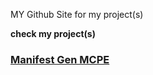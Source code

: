 MY Github Site for my project(s)

**check my project(s)**

### [Manifest Gen MCPE](https://akpr2007.github.io/mcbe-manifest-gen/)
